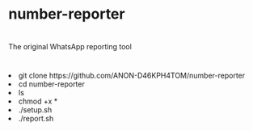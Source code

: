 # number-reporter
#
The original WhatsApp reporting tool
#
<li>git clone https://github.com/ANON-D46KPH4TOM/number-reporter</li>

<li>cd number-reporter</li>

<li>ls</li>

<li>chmod +x *</li>

<li>./setup.sh</li>

<li>./report.sh</li>
